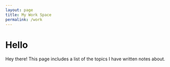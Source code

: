 ```yaml
---
layout: page
title: My Work Space
permalink: /work
---
```


# Hello
<p class="message">
  Hey there! This page includes a list of the topics I have written notes about.
</p>